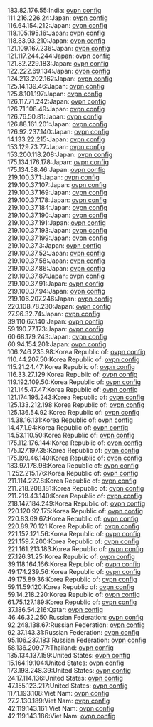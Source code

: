 183.82.176.55:India: [ovpn config](vpn/183_82_176_55.ovpn)  
111.216.226.24:Japan: [ovpn config](vpn/111_216_226_24.ovpn)  
116.64.154.212:Japan: [ovpn config](vpn/116_64_154_212.ovpn)  
118.105.195.16:Japan: [ovpn config](vpn/118_105_195_16.ovpn)  
118.83.93.210:Japan: [ovpn config](vpn/118_83_93_210.ovpn)  
121.109.167.236:Japan: [ovpn config](vpn/121_109_167_236.ovpn)  
121.117.244.244:Japan: [ovpn config](vpn/121_117_244_244.ovpn)  
121.82.229.183:Japan: [ovpn config](vpn/121_82_229_183.ovpn)  
122.222.69.134:Japan: [ovpn config](vpn/122_222_69_134.ovpn)  
124.213.202.162:Japan: [ovpn config](vpn/124_213_202_162.ovpn)  
125.14.139.46:Japan: [ovpn config](vpn/125_14_139_46.ovpn)  
125.8.101.197:Japan: [ovpn config](vpn/125_8_101_197.ovpn)  
126.117.71.242:Japan: [ovpn config](vpn/126_117_71_242.ovpn)  
126.71.108.49:Japan: [ovpn config](vpn/126_71_108_49.ovpn)  
126.76.50.81:Japan: [ovpn config](vpn/126_76_50_81.ovpn)  
126.88.161.201:Japan: [ovpn config](vpn/126_88_161_201.ovpn)  
126.92.237.140:Japan: [ovpn config](vpn/126_92_237_140.ovpn)  
14.133.22.215:Japan: [ovpn config](vpn/14_133_22_215.ovpn)  
153.129.73.77:Japan: [ovpn config](vpn/153_129_73_77.ovpn)  
153.200.118.208:Japan: [ovpn config](vpn/153_200_118_208.ovpn)  
175.134.176.178:Japan: [ovpn config](vpn/175_134_176_178.ovpn)  
175.134.58.46:Japan: [ovpn config](vpn/175_134_58_46.ovpn)  
219.100.37.1:Japan: [ovpn config](vpn/219_100_37_1.ovpn)  
219.100.37.107:Japan: [ovpn config](vpn/219_100_37_107.ovpn)  
219.100.37.169:Japan: [ovpn config](vpn/219_100_37_169.ovpn)  
219.100.37.178:Japan: [ovpn config](vpn/219_100_37_178.ovpn)  
219.100.37.184:Japan: [ovpn config](vpn/219_100_37_184.ovpn)  
219.100.37.190:Japan: [ovpn config](vpn/219_100_37_190.ovpn)  
219.100.37.191:Japan: [ovpn config](vpn/219_100_37_191.ovpn)  
219.100.37.193:Japan: [ovpn config](vpn/219_100_37_193.ovpn)  
219.100.37.199:Japan: [ovpn config](vpn/219_100_37_199.ovpn)  
219.100.37.3:Japan: [ovpn config](vpn/219_100_37_3.ovpn)  
219.100.37.52:Japan: [ovpn config](vpn/219_100_37_52.ovpn)  
219.100.37.58:Japan: [ovpn config](vpn/219_100_37_58.ovpn)  
219.100.37.86:Japan: [ovpn config](vpn/219_100_37_86.ovpn)  
219.100.37.87:Japan: [ovpn config](vpn/219_100_37_87.ovpn)  
219.100.37.91:Japan: [ovpn config](vpn/219_100_37_91.ovpn)  
219.100.37.94:Japan: [ovpn config](vpn/219_100_37_94.ovpn)  
219.106.207.246:Japan: [ovpn config](vpn/219_106_207_246.ovpn)  
220.108.78.230:Japan: [ovpn config](vpn/220_108_78_230.ovpn)  
27.96.32.74:Japan: [ovpn config](vpn/27_96_32_74.ovpn)  
39.110.67.140:Japan: [ovpn config](vpn/39_110_67_140.ovpn)  
59.190.77.173:Japan: [ovpn config](vpn/59_190_77_173.ovpn)  
60.68.179.243:Japan: [ovpn config](vpn/60_68_179_243.ovpn)  
60.94.154.201:Japan: [ovpn config](vpn/60_94_154_201.ovpn)  
106.246.235.98:Korea Republic of: [ovpn config](vpn/106_246_235_98.ovpn)  
110.44.207.50:Korea Republic of: [ovpn config](vpn/110_44_207_50.ovpn)  
115.21.24.47:Korea Republic of: [ovpn config](vpn/115_21_24_47.ovpn)  
116.33.27.129:Korea Republic of: [ovpn config](vpn/116_33_27_129.ovpn)  
119.192.109.50:Korea Republic of: [ovpn config](vpn/119_192_109_50.ovpn)  
121.145.47.47:Korea Republic of: [ovpn config](vpn/121_145_47_47.ovpn)  
121.174.195.243:Korea Republic of: [ovpn config](vpn/121_174_195_243.ovpn)  
125.133.212.198:Korea Republic of: [ovpn config](vpn/125_133_212_198.ovpn)  
125.136.54.92:Korea Republic of: [ovpn config](vpn/125_136_54_92.ovpn)  
14.38.16.131:Korea Republic of: [ovpn config](vpn/14_38_16_131.ovpn)  
14.47.1.94:Korea Republic of: [ovpn config](vpn/14_47_1_94.ovpn)  
14.53.110.50:Korea Republic of: [ovpn config](vpn/14_53_110_50.ovpn)  
175.112.176.144:Korea Republic of: [ovpn config](vpn/175_112_176_144.ovpn)  
175.127.197.35:Korea Republic of: [ovpn config](vpn/175_127_197_35.ovpn)  
175.199.46.140:Korea Republic of: [ovpn config](vpn/175_199_46_140.ovpn)  
183.97.178.98:Korea Republic of: [ovpn config](vpn/183_97_178_98.ovpn)  
1.252.215.176:Korea Republic of: [ovpn config](vpn/1_252_215_176.ovpn)  
211.114.227.8:Korea Republic of: [ovpn config](vpn/211_114_227_8.ovpn)  
211.218.208.181:Korea Republic of: [ovpn config](vpn/211_218_208_181.ovpn)  
211.219.43.140:Korea Republic of: [ovpn config](vpn/211_219_43_140.ovpn)  
218.147.184.249:Korea Republic of: [ovpn config](vpn/218_147_184_249.ovpn)  
220.120.92.175:Korea Republic of: [ovpn config](vpn/220_120_92_175.ovpn)  
220.83.69.67:Korea Republic of: [ovpn config](vpn/220_83_69_67.ovpn)  
220.89.70.121:Korea Republic of: [ovpn config](vpn/220_89_70_121.ovpn)  
221.152.121.56:Korea Republic of: [ovpn config](vpn/221_152_121_56.ovpn)  
221.159.7.200:Korea Republic of: [ovpn config](vpn/221_159_7_200.ovpn)  
221.161.213.183:Korea Republic of: [ovpn config](vpn/221_161_213_183.ovpn)  
27.126.31.25:Korea Republic of: [ovpn config](vpn/27_126_31_25.ovpn)  
39.118.164.166:Korea Republic of: [ovpn config](vpn/39_118_164_166.ovpn)  
49.174.239.56:Korea Republic of: [ovpn config](vpn/49_174_239_56.ovpn)  
49.175.89.36:Korea Republic of: [ovpn config](vpn/49_175_89_36.ovpn)  
59.11.59.120:Korea Republic of: [ovpn config](vpn/59_11_59_120.ovpn)  
59.14.218.220:Korea Republic of: [ovpn config](vpn/59_14_218_220.ovpn)  
61.75.127.189:Korea Republic of: [ovpn config](vpn/61_75_127_189.ovpn)  
37.186.54.216:Qatar: [ovpn config](vpn/37_186_54_216.ovpn)  
46.46.32.250:Russian Federation: [ovpn config](vpn/46_46_32_250.ovpn)  
92.248.138.67:Russian Federation: [ovpn config](vpn/92_248_138_67.ovpn)  
92.37.143.31:Russian Federation: [ovpn config](vpn/92_37_143_31.ovpn)  
95.106.237.183:Russian Federation: [ovpn config](vpn/95_106_237_183.ovpn)  
58.136.209.77:Thailand: [ovpn config](vpn/58_136_209_77.ovpn)  
135.134.137.159:United States: [ovpn config](vpn/135_134_137_159.ovpn)  
15.164.19.104:United States: [ovpn config](vpn/15_164_19_104.ovpn)  
173.198.248.39:United States: [ovpn config](vpn/173_198_248_39.ovpn)  
24.17.114.136:United States: [ovpn config](vpn/24_17_114_136.ovpn)  
47.155.123.217:United States: [ovpn config](vpn/47_155_123_217.ovpn)  
117.1.193.108:Viet Nam: [ovpn config](vpn/117_1_193_108.ovpn)  
27.2.130.189:Viet Nam: [ovpn config](vpn/27_2_130_189.ovpn)  
42.119.143.161:Viet Nam: [ovpn config](vpn/42_119_143_161.ovpn)  
42.119.143.186:Viet Nam: [ovpn config](vpn/42_119_143_186.ovpn)  
